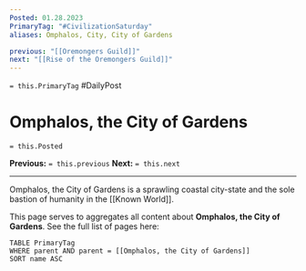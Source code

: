 ```yaml
---
Posted: 01.28.2023
PrimaryTag: "#CivilizationSaturday"
aliases: Omphalos, City, City of Gardens

previous: "[[Oremongers Guild]]"
next: "[[Rise of the Oremongers Guild]]"
---
```

`= this.PrimaryTag` #DailyPost 
# Omphalos, the City of Gardens
`= this.Posted`

**Previous:** `= this.previous`
**Next:** `= this.next`

---

Omphalos, the City of Gardens is a sprawling coastal city-state and the sole bastion of humanity in the [[Known World]].

This page serves to aggregates all content about **Omphalos, the City of Gardens**. See the full list of pages here:

```dataview
TABLE PrimaryTag
WHERE parent AND parent = [[Omphalos, the City of Gardens]]
SORT name ASC
```
